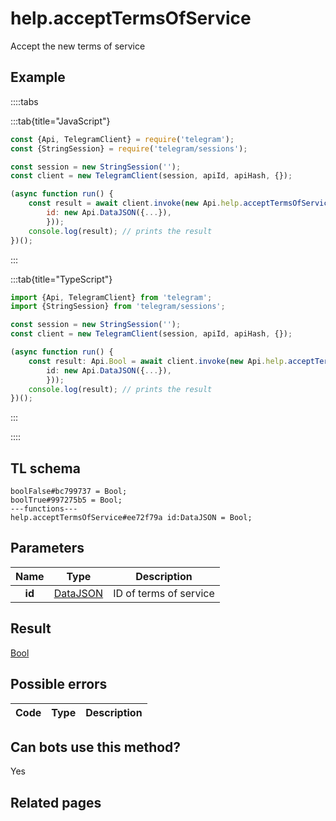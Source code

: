 # help.acceptTermsOfService

Accept the new terms of service

## Example

::::tabs

:::tab{title="JavaScript"}

```js
const {Api, TelegramClient} = require('telegram');
const {StringSession} = require('telegram/sessions');

const session = new StringSession('');
const client = new TelegramClient(session, apiId, apiHash, {});

(async function run() {
    const result = await client.invoke(new Api.help.acceptTermsOfService({
		id: new Api.DataJSON({...}),
		}));
    console.log(result); // prints the result
})();
```

:::

:::tab{title="TypeScript"}

```ts
import {Api, TelegramClient} from 'telegram';
import {StringSession} from 'telegram/sessions';

const session = new StringSession('');
const client = new TelegramClient(session, apiId, apiHash, {});

(async function run() {
    const result: Api.Bool = await client.invoke(new Api.help.acceptTermsOfService({
		id: new Api.DataJSON({...}),
		}));
    console.log(result); // prints the result
})();
```

:::

::::

## TL schema

```
boolFalse#bc799737 = Bool;
boolTrue#997275b5 = Bool;
---functions---
help.acceptTermsOfService#ee72f79a id:DataJSON = Bool;
```

## Parameters

|  Name  | Type                                                | Description            |
| :----: | --------------------------------------------------- | ---------------------- |
| **id** | [DataJSON](https://core.telegram.org/type/DataJSON) | ID of terms of service |

## Result

[Bool](https://core.telegram.org/type/Bool)

## Possible errors

| Code  | Type | Description |
| :---: | ---- | ----------- |

## Can bots use this method?

Yes

## Related pages
